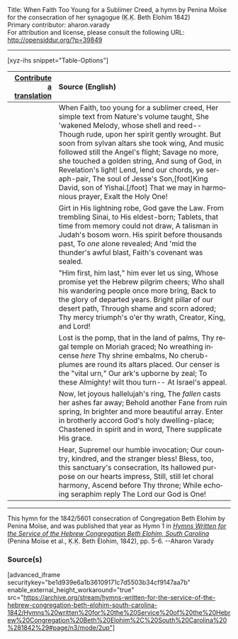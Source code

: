 <html>
<head></head>
<body>
Title: When Faith Too Young for a Sublimer Creed, a hymn by Penina Moïse for the consecration of her synagogue (Ḳ.Ḳ. Beth Elohim 1842)<br />
Primary contributor: aharon.varady<br />
For attribution and license, please consult the following URL: <a href="http://opensiddur.org/?p=39849">http://opensiddur.org/?p=39849</a>
<p />
<hr />

[xyz-ihs snippet="Table-Options"]<table style="margin-left: auto;margin-right: auto;" class="draggable">
<thead><tr><th id="x" style="text-align: right;"><a href="/contribute/upload">Contribute a translation</a></th><th style="text-align: left;">Source (English)</th></tr></thead>
<tbody>
<tr><td style="vertical-align:top;">
<div class="liturgy" lang="he" style="text-align: right;">

</div></td>

<td style="vertical-align:top;">
<div class="english" lang="en" style="text-align: left;">
When Faith, too young for a sublimer creed, 
Her simple text from Nature's volume taught, 
She 'wakened Melody, whose shell and reed-- 
Though rude, upon her spirit gently wrought. 
But soon from sylvan altars she took wing, 
And music followed still the Angel's flight; 
Savage no more, she touched a golden string, 
And sung of God, in Revelation's light!
Lend, lend our chords, ye seraph-pair, 
The soul of Jesse's Son,[foot]King David, son of Yishai.[/foot]
That we may in harmonious prayer, 
Exalt the Holy One! 
</div></td></tr>


<tr><td style="vertical-align:top;">
<div class="liturgy" lang="he" style="text-align: right;">

</div></td>

<td style="vertical-align:top;">
<div class="english" lang="en" style="text-align: left;">
Girt in His lightning robe, God gave the Law. 
From trembling Sinai, to His eldest-born; 
Tablets, that time from memory could not draw, 
A talisman in Judah's bosom worn. 
His spirit before thousands past, 
To <em>one</em> alone revealed; 
And 'mid the thunder's awful blast, 
Faith's covenant was sealed. 
</div></td></tr>


<tr><td style="vertical-align:top;">
<div class="liturgy" lang="he" style="text-align: right;">

</div></td>

<td style="vertical-align:top;">
<div class="english" lang="en" style="text-align: left;">
"Him first, him last," him ever let us sing, 
Whose promise yet the Hebrew pilgrim cheers; 
Who shall his wandering people once more bring, 
Back to the glory of departed years. 
Bright pillar of our desert path, 
Through shame and scorn adored; 
Thy mercy triumph's o'er thy wrath, 
Creator, King, and Lord! 
</div></td></tr>


<tr><td style="vertical-align:top;">
<div class="liturgy" lang="he" style="text-align: right;">

</div></td>

<td style="vertical-align:top;">
<div class="english" lang="en" style="text-align: left;">
Lost is the pomp, that in the land of palms, 
Thy regal temple on Moriah graced; 
No wreathing incense <em>here</em> Thy shrine embalms, 
No cherub-plumes are round its altars placed. 
Our censer is the "vital urn," 
Our ark's upborne by zeal; 
To these Almighty! wilt thou turn--
At Israel's appeal. 
</div></td></tr>


<tr><td style="vertical-align:top;">
<div class="liturgy" lang="he" style="text-align: right;">

</div></td>

<td style="vertical-align:top;">
<div class="english" lang="en" style="text-align: left;">
Now, let joyous hallelujah's ring, 
The <em>fallen</em> casts her ashes far away; 
Behold another Fane from ruin spring, 
In brighter and more beautiful array. 
Enter in brotherly accord 
God's holy dwelling-place; 
Chastened in spirit and in word, 
There supplicate His grace. 
</div></td></tr>


<tr><td style="vertical-align:top;">
<div class="liturgy" lang="he" style="text-align: right;">

</div></td>

<td style="vertical-align:top;">
<div class="english" lang="en" style="text-align: left;">
Hear, Supreme! our humble invocation; 
Our country, kindred, and the stranger bless! 
Bless, too, this sanctuary's consecration, 
Its hallowed purpose on our hearts impress, 
Still, still let choral harmony, 
Ascend before Thy throne; 
While echoing seraphim reply 
The Lord our God is One! 
</div></td></tr>
</tbody></table>

<hr />

This hymn for the 1842/5601 consecration of Congregation Beth Elohim by Penina Moïse, and was published that year as Hymn 1 in <em><a href="/?p=39305">Hymns Written for the Service of the Hebrew Congregation Beth Elohim, South Carolina</a></em> (Penina Moïse et al., Ḳ.Ḳ. Beth Elohim, 1842), pp. 5-6. --Aharon Varady

<h3>Source(s)</h3>

[advanced_iframe securitykey="be1d939e6a1b36109171c7d5503b34cf9147aa7b" enable_external_height_workaround="true" src="https://archive.org/stream/hymns-written-for-the-service-of-the-hebrew-congregation-beth-elohim-south-carolina-1842/Hymns%20written%20for%20the%20Service%20of%20the%20Hebrew%20Congregation%20Beth%20Elohim%2C%20South%20Carolina%20%281842%29#page/n3/mode/2up"]

&nbsp;
</body>
</html>